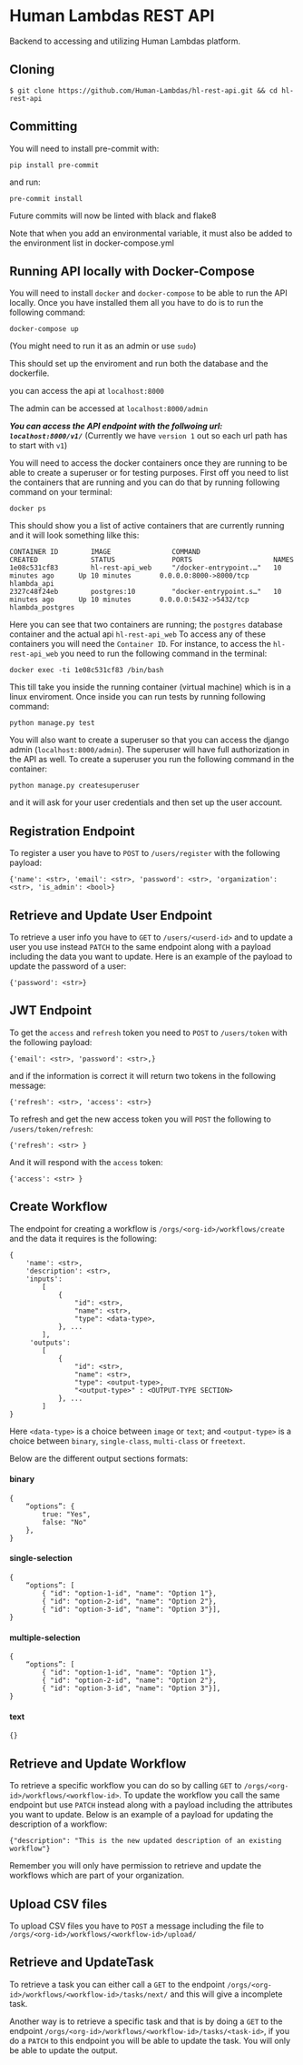 
# Human Lambdas REST API
Backend to accessing and utilizing Human Lambdas platform.

## Cloning

```
$ git clone https://github.com/Human-Lambdas/hl-rest-api.git && cd hl-rest-api
```

## Committing
You will need to install pre-commit with:
```
pip install pre-commit
```
and run:
```
pre-commit install
```

Future commits will now be linted with black and flake8

Note that when you add an environmental variable, it must also be added to the environment list in docker-compose.yml

## Running API locally with Docker-Compose
You will need to install `docker` and `docker-compose` to be able to run the API locally. 
Once you have installed them all you have to do is to run the following command:
```
docker-compose up
```

(You might need to run it as an admin or use `sudo`)

This should set up the enviroment and run both the database and the dockerfile.

you can access the api at `localhost:8000`

The admin can be accessed at `localhost:8000/admin`

***You can access the API endpoint with the follwoing url: `localhost:8000/v1/`*** 
(Currently we have `version 1` out so each url path has to start with `v1`)

You will need to access the docker containers once they are running to be able to create a superuser or for testing purposes.
First off you need to list the containers that are running and you can do that by running following command on your terminal:
```
docker ps
```
This should show you a list of active containers that are currently running and it will look something lilke this:

```
CONTAINER ID        IMAGE               COMMAND                  CREATED             STATUS              PORTS                    NAMES
1e08c531cf83        hl-rest-api_web     "/docker-entrypoint.…"   10 minutes ago      Up 10 minutes       0.0.0.0:8000->8000/tcp   hlambda_api
2327c48f24eb        postgres:10         "docker-entrypoint.s…"   10 minutes ago      Up 10 minutes       0.0.0.0:5432->5432/tcp   hlambda_postgres
```
Here you can see that two containers are running; the `postgres` database container and the actual api `hl-rest-api_web`
To access any of these containers you will need the `Container ID`. For instance, to access the `hl-rest-api_web` you need to run the following command in the terminal:

```
docker exec -ti 1e08c531cf83 /bin/bash
``` 
This till take you inside the running container (virtual machine) which is in a linux enviroment. 
Once inside you can run tests by running following command: 
```
python manage.py test
```
You will also want to create a superuser so that you can access the django admin (`localhost:8000/admin`). The superuser will have full authorization in the API as well.
To create a superuser you run the following command in the container:

```
python manage.py createsuperuser
```
and it will ask for your user credentials and then set up the user account.  

## Registration Endpoint
To register a user you have to `POST` to `/users/register` with the following payload: 
```
{'name': <str>, 'email': <str>, 'password': <str>, 'organization': <str>, 'is_admin': <bool>}
```

## Retrieve and Update User Endpoint
To retrieve a user info you have to `GET` to `/users/<userd-id>`  and to update a user you use instead `PATCH` to the same endpoint along with a payload including the data you want to update. Here is an example of the payload to update the password of a user:

```
{'password': <str>}
``` 


## JWT Endpoint
To get the `access` and `refresh` token you need to `POST` to `/users/token` with the following payload: 
```
{'email': <str>, 'password': <str>,}
```
and if the information is correct it will return two tokens in the following message: 
```
{'refresh': <str>, 'access': <str>}
```

To refresh and get the new access token you will `POST` the following to `/users/token/refresh`:

```
{'refresh': <str> }
``` 

And it will respond with the `access` token: 

```
{'access': <str> }
``` 

## Create Workflow

The endpoint for creating a workflow is `/orgs/<org-id>/workflows/create` and the data it requires is the following: 

```
{
    'name': <str>, 
    'description': <str>, 
    'inputs': 
        [
            {
                "id": <str>, 
                "name": <str>, 
                "type": <data-type>,
            }, ...
        ], 
     'outputs': 
        [
            {
                "id": <str>, 
                "name": <str>, 
                "type": <output-type>,
                "<output-type>" : <OUTPUT-TYPE SECTION>
            }, ...
        ]
}
```
Here `<data-type>` is a choice between `image` or `text`; and `<output-type>` is a choice between `binary`, `single-class`, `multi-class` or `freetext`. 

Below are the different output sections formats:
#### binary
```
{
    “options”: {
        true: "Yes", 
        false: "No"
    },
}
``` 

#### single-selection
```
{
    “options”: [
        { "id": "option-1-id", "name": "Option 1"},
        { "id": "option-2-id", "name": "Option 2"},
        { "id": "option-3-id", "name": "Option 3"}],
}
```

#### multiple-selection
```
{
    “options”: [
        { "id": "option-1-id", "name": "Option 1"},
        { "id": "option-2-id", "name": "Option 2"},
        { "id": "option-3-id", "name": "Option 3"}],
}
```

#### text
```
{}
```

## Retrieve and Update Workflow

To retrieve a specific workflow you can do so by calling `GET` to `/orgs/<org-id>/workflows/<workflow-id>`. To update the workflow you call the same endpoint but use `PATCH` instead along with a payload including the attributes you want to update. Below is an example of a payload for updating the description of a workflow:
```
{"description": "This is the new updated description of an existing workflow"}
```
Remember you will only have permission to retrieve and update the workflows which are part of your organization.

## Upload CSV files

To upload CSV files you have to `POST` a message including the file to `/orgs/<org-id>/workflows/<workflow-id>/upload/`

## Retrieve and UpdateTask

To retrieve a task you can either call a `GET` to the endpoint `/orgs/<org-id>/workflows/<workflow-id>/tasks/next/` and this will give a incomplete task. 

Another way is to retrieve a specific task and that is by doing a `GET` to the endpoint `/orgs/<org-id>/workflows/<workflow-id>/tasks/<task-id>`, if you do a `PATCH` to this endpoint you will be able to update the task. You will only be able to update the output.
